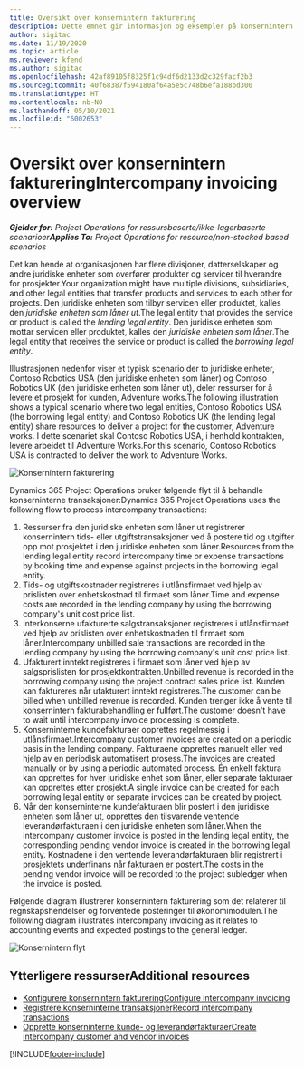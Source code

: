 ```yaml
---
title: Oversikt over konsernintern fakturering
description: Dette emnet gir informasjon og eksempler på konsernintern fakturering for prosjekter.
author: sigitac
ms.date: 11/19/2020
ms.topic: article
ms.reviewer: kfend
ms.author: sigitac
ms.openlocfilehash: 42af89105f8325f1c94df6d2133d2c329facf2b3
ms.sourcegitcommit: 40f68387f594180af64a5e5c748b6efa188bd300
ms.translationtype: HT
ms.contentlocale: nb-NO
ms.lasthandoff: 05/10/2021
ms.locfileid: "6002653"
---
```

# <a name="intercompany-invoicing-overview"></a><span data-ttu-id="db7ed-103">Oversikt over konsernintern fakturering</span><span class="sxs-lookup"><span data-stu-id="db7ed-103">Intercompany invoicing overview</span></span>

<span data-ttu-id="db7ed-104">_**Gjelder for:** Project Operations for ressursbaserte/ikke-lagerbaserte scenarioer_</span><span class="sxs-lookup"><span data-stu-id="db7ed-104">_**Applies To:** Project Operations for resource/non-stocked based scenarios_</span></span>

<span data-ttu-id="db7ed-105">Det kan hende at organisasjonen har flere divisjoner, datterselskaper og andre juridiske enheter som overfører produkter og servicer til hverandre for prosjekter.</span><span class="sxs-lookup"><span data-stu-id="db7ed-105">Your organization might have multiple divisions, subsidiaries, and other legal entities that transfer products and services to each other for projects.</span></span> <span data-ttu-id="db7ed-106">Den juridiske enheten som tilbyr servicen eller produktet, kalles den *juridiske enheten som låner ut*.</span><span class="sxs-lookup"><span data-stu-id="db7ed-106">The legal entity that provides the service or product is called the *lending legal entity*.</span></span> <span data-ttu-id="db7ed-107">Den juridiske enheten som mottar servicen eller produktet, kalles den *juridiske enheten som låner*.</span><span class="sxs-lookup"><span data-stu-id="db7ed-107">The legal entity that receives the service or product is called the *borrowing legal entity*.</span></span>

<span data-ttu-id="db7ed-108">Illustrasjonen nedenfor viser et typisk scenario der to juridiske enheter, Contoso Robotics USA (den juridiske enheten som låner) og Contoso Robotics UK (den juridiske enheten som låner ut), deler ressurser for å levere et prosjekt for kunden, Adventure works.</span><span class="sxs-lookup"><span data-stu-id="db7ed-108">The following illustration shows a typical scenario where two legal entities, Contoso Robotics USA (the borrowing legal entity) and Contoso Robotics UK (the lending legal entity) share resources to deliver a project for the customer, Adventure works.</span></span> <span data-ttu-id="db7ed-109">I dette scenariet skal Contoso Robotics USA, i henhold kontrakten, levere arbeidet til Adventure Works.</span><span class="sxs-lookup"><span data-stu-id="db7ed-109">For this scenario, Contoso Robotics USA is contracted to deliver the work to Adventure Works.</span></span>

![Konsernintern fakturering](./media/IntercompanyScenario.png) 

<span data-ttu-id="db7ed-111">Dynamics 365 Project Operations bruker følgende flyt til å behandle konserninterne transaksjoner:</span><span class="sxs-lookup"><span data-stu-id="db7ed-111">Dynamics 365 Project Operations uses the following flow to process intercompany transactions:</span></span>

1. <span data-ttu-id="db7ed-112">Ressurser fra den juridiske enheten som låner ut registrerer konsernintern tids- eller utgiftstransaksjoner ved å postere tid og utgifter opp mot prosjektet i den juridiske enheten som låner.</span><span class="sxs-lookup"><span data-stu-id="db7ed-112">Resources from the lending legal entity record intercompany time or expense transactions by booking time and expense against projects in the borrowing legal entity.</span></span>
2. <span data-ttu-id="db7ed-113">Tids- og utgiftskostnader registreres i utlånsfirmaet ved hjelp av prislisten over enhetskostnad til firmaet som låner.</span><span class="sxs-lookup"><span data-stu-id="db7ed-113">Time and expense costs are recorded in the lending company by using the borrowing company's unit cost price list.</span></span>
3. <span data-ttu-id="db7ed-114">Interkonserne ufakturerte salgstransaksjoner registreres i utlånsfirmaet ved hjelp av prislisten over enhetskostnaden til firmaet som låner.</span><span class="sxs-lookup"><span data-stu-id="db7ed-114">Intercompany unbilled sale transactions are recorded in the lending company by using the borrowing company's unit cost price list.</span></span>
4. <span data-ttu-id="db7ed-115">Ufakturert inntekt registreres i firmaet som låner ved hjelp av salgsprislisten for prosjektkontrakten.</span><span class="sxs-lookup"><span data-stu-id="db7ed-115">Unbilled revenue is recorded in the borrowing company using the project contract sales price list.</span></span> <span data-ttu-id="db7ed-116">Kunden kan faktureres når ufakturert inntekt registreres.</span><span class="sxs-lookup"><span data-stu-id="db7ed-116">The customer can be billed when unbilled revenue is recorded.</span></span> <span data-ttu-id="db7ed-117">Kunden trenger ikke å vente til konsernintern fakturabehandling er fullført.</span><span class="sxs-lookup"><span data-stu-id="db7ed-117">The customer doesn't have to wait until intercompany invoice processing is complete.</span></span>
5. <span data-ttu-id="db7ed-118">Konserninterne kundefakturaer opprettes regelmessig i utlånsfirmaet.</span><span class="sxs-lookup"><span data-stu-id="db7ed-118">Intercompany customer invoices are created on a periodic basis in the lending company.</span></span> <span data-ttu-id="db7ed-119">Fakturaene opprettes manuelt eller ved hjelp av en periodisk automatisert prosess.</span><span class="sxs-lookup"><span data-stu-id="db7ed-119">The invoices are created manually or by using a periodic automated process.</span></span> <span data-ttu-id="db7ed-120">Én enkelt faktura kan opprettes for hver juridiske enhet som låner, eller separate fakturaer kan opprettes etter prosjekt.</span><span class="sxs-lookup"><span data-stu-id="db7ed-120">A single invoice can be created for each borrowing legal entity or separate invoices can be created by project.</span></span>
6. <span data-ttu-id="db7ed-121">Når den konserninterne kundefakturaen blir postert i den juridiske enheten som låner ut, opprettes den tilsvarende ventende leverandørfakturaen i den juridiske enheten som låner.</span><span class="sxs-lookup"><span data-stu-id="db7ed-121">When the intercompany customer invoice is posted in the lending legal entity, the corresponding pending vendor invoice is created in the borrowing legal entity.</span></span> <span data-ttu-id="db7ed-122">Kostnadene i den ventende leverandørfakturaen blir registrert i prosjektets underfinans når fakturaen er postert.</span><span class="sxs-lookup"><span data-stu-id="db7ed-122">The costs in the pending vendor invoice will be recorded to the project subledger when the invoice is posted.</span></span>

<span data-ttu-id="db7ed-123">Følgende diagram illustrerer konsernintern fakturering som det relaterer til regnskapshendelser og forventede posteringer til økonomimodulen.</span><span class="sxs-lookup"><span data-stu-id="db7ed-123">The following diagram illustrates intercompany invoicing as it relates to accounting events and expected postings to the general ledger.</span></span>

![Konsernintern flyt](./media/IntercompanyFlow.png)

## <a name="additional-resources"></a><span data-ttu-id="db7ed-125">Ytterligere ressurser</span><span class="sxs-lookup"><span data-stu-id="db7ed-125">Additional resources</span></span>

- [<span data-ttu-id="db7ed-126">Konfigurere konsernintern fakturering</span><span class="sxs-lookup"><span data-stu-id="db7ed-126">Configure intercompany invoicing</span></span>](configure-intercompany-invoicing.md)
- [<span data-ttu-id="db7ed-127">Registrere konserninterne transaksjoner</span><span class="sxs-lookup"><span data-stu-id="db7ed-127">Record intercompany transactions</span></span>](create-intercompany-transactions.md)
- [<span data-ttu-id="db7ed-128">Opprette konserninterne kunde- og leverandørfakturaer</span><span class="sxs-lookup"><span data-stu-id="db7ed-128">Create intercompany customer and vendor invoices</span></span>](create-intercompany-customer-vendor-invoices.md)


[!INCLUDE[footer-include](../includes/footer-banner.md)]